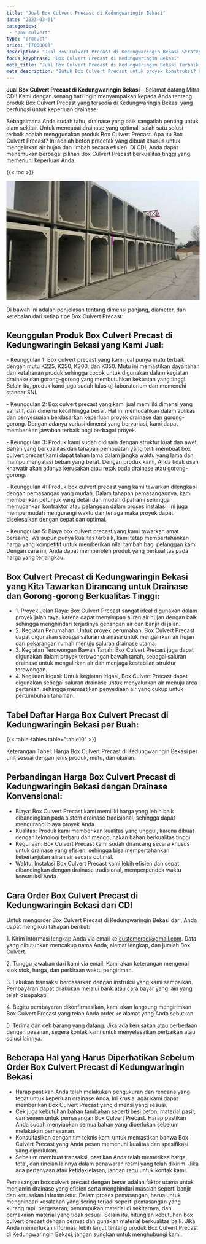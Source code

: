 ```yaml
---
title: "Jual Box Culvert Precast di Kedungwaringin Bekasi"
date: "2023-03-01"
categories:
 - "box-culvert"
type: "product"
price: "[700000]"
description: "Jual Box Culvert Precast di Kedungwaringin Bekasi Strategis. Box Culvert Precast ini menjadi solusi utama dalam proyek pembangunan sebagai saluran drainase yang prima dan tahan lama. Segera dapatkan informasi detail."
focus_keyphrase: "Box Culvert Precast di Kedungwaringin Bekasi"
meta_title: "Jual Box Culvert Precast di Kedungwaringin Bekasi Terbaik - CDI"
meta_description: "Butuh Box Culvert Precast untuk proyek konstruksi? Kami adalah solusi tepat dengan penawaran kompetitif. Segera hubungi kami."
---
```


**Jual Box Culvert Precast di Kedungwaringin Bekasi** – Selamat datang Mitra CDI! Kami dengan senang hati ingin menyampaikan kepada Anda tentang produk Box Culvert Precast yang tersedia di Kedungwaringin Bekasi yang berfungsi untuk keperluan drainase.

Sebagaimana Anda sudah tahu, drainase yang baik sangatlah penting untuk alam sekitar. Untuk mencapai drainase yang optimal, salah satu solusi terbaik adalah menggunakan produk Box Culvert Precast. Apa itu Box Culvert Precast? Ini adalah beton pracetak yang dibuat khusus untuk mengalirkan air hujan dan limbah secara efisien. Di CDI, Anda dapat menemukan berbagai pilihan Box Culvert Precast berkualitas tinggi yang memenuhi keperluan Anda.

{{< toc >}}

![Jual Box Culvert Precast di Kedungwaringin Bekasi](/images/box-culvert/box-culvert-20.jpg)

Di bawah ini adalah penjelasan tentang dimensi panjang, diameter, dan ketebalan dari setiap tipe Box Culvert Precast: 

## Keunggulan Produk Box Culvert Precast di Kedungwaringin Bekasi yang Kami Jual:

\- Keunggulan 1: Box culvert precast yang kami jual punya mutu terbaik dengan mutu K225, K250, K300, dan K350. Mutu ini memastikan daya tahan dan ketahanan produk sehingga cocok untuk digunakan dalam kegiatan drainase dan gorong-gorong yang membutuhkan kekuatan yang tinggi. Selain itu, produk kami juga sudah lulus uji laboratorium dan memenuhi standar SNI.

\- Keunggulan 2: Box culvert precast yang kami jual memiliki dimensi yang variatif, dari dimensi kecil hingga besar. Hal ini memudahkan dalam aplikasi dan penyesuaian berdasarkan keperluan proyek drainase dan gorong-gorong. Dengan adanya variasi dimensi yang bervariasi, kami dapat memberikan jawaban terbaik bagi berbagai proyek.

\- Keunggulan 3: Produk kami sudah didisain dengan struktur kuat dan awet. Bahan yang berkualitas dan tahapan pembuatan yang teliti membuat box culvert precast kami dapat tahan lama dalam jangka waktu yang lama dan mampu mengatasi beban yang berat. Dengan produk kami, Anda tidak usah khawatir akan adanya kerusakan atau retak pada drainase atau gorong-gorong.

\- Keunggulan 4: Produk box culvert precast yang kami tawarkan dilengkapi dengan pemasangan yang mudah. Dalam tahapan pemasangannya, kami memberikan petunjuk yang detail dan mudah dipahami sehingga memudahkan kontraktor atau pelanggan dalam proses instalasi. Ini juga mempermudah mengurangi waktu dan tenaga maka proyek dapat diselesaikan dengan cepat dan optimal.

\- Keunggulan 5: Biaya box culvert precast yang kami tawarkan amat bersaing. Walaupun punya kualitas terbaik, kami tetap mempertahankan harga yang kompetitif untuk memberikan nilai tambah bagi pelanggan kami. Dengan cara ini, Anda dapat memperoleh produk yang berkualitas pada harga yang terjangkau.

## Box Culvert Precast di Kedungwaringin Bekasi yang Kita Tawarkan Dirancang untuk Drainase dan Gorong-gorong Berkualitas Tinggi:

*   1\. Proyek Jalan Raya: Box Culvert Precast sangat ideal digunakan dalam proyek jalan raya, karena dapat menyimpan aliran air hujan dengan baik sehingga menghindari terjadinya genangan air dan banjir di jalan.
*   2\. Kegiatan Perumahan: Untuk proyek perumahan, Box Culvert Precast dapat digunakan sebagai saluran drainase untuk mengalirkan air hujan dari pekarangan rumah menuju saluran drainase utama.
*   3\. Kegiatan Terowongan Bawah Tanah: Box Culvert Precast juga dapat digunakan dalam proyek terowongan bawah tanah, sebagai saluran drainase untuk mengalirkan air dan menjaga kestabilan struktur terowongan.
*   4\. Kegiatan Irigasi: Untuk kegiatan irigasi, Box Culvert Precast dapat digunakan sebagai saluran drainase untuk menyalurkan air menuju area pertanian, sehingga memastikan penyediaan air yang cukup untuk pertumbuhan tanaman.

## Tabel Daftar Harga Box Culvert Precast di Kedungwaringin Bekasi per Buah:

{{< table-tables table="table10" >}}

Keterangan Tabel: Harga Box Culvert Precast di Kedungwaringin Bekasi per unit sesuai dengan jenis produk, mutu, dan ukuran.

## Perbandingan Harga Box Culvert Precast di Kedungwaringin Bekasi dengan Drainase Konvensional:

*   Biaya: Box Culvert Precast kami memiliki harga yang lebih baik dibandingkan pada sistem drainase tradisional, sehingga dapat mengurangi biaya proyek Anda.
*   Kualitas: Produk kami memberikan kualitas yang unggul, karena dibuat dengan teknologi terbaru dan menggunakan bahan berkualitas tinggi.
*   Kegunaan: Box Culvert Precast kami sudah dirancang secara khusus untuk drainase yang efisien, sehingga bisa mempertahankan keberlanjutan aliran air secara optimal.
*   Waktu: Instalasi Box Culvert Precast kami lebih efisien dan cepat dibandingkan dengan drainase tradisional, memperpendek waktu konstruksi Anda.

## Cara Order Box Culvert Precast di Kedungwaringin Bekasi dari CDI

Untuk mengorder Box Culvert Precast di Kedungwaringin Bekasi dari, Anda dapat mengikuti tahapan berikut:

1\.  Kirim informasi lengkap Anda via email ke customercdi@gmail.com. Data yang dibutuhkan mencakup nama Anda, alamat lengkap, dan jumlah Box Culvert.

2\.  Tunggu jawaban dari kami via email. Kami akan keterangan mengenai stok stok, harga, dan perkiraan waktu pengiriman.

3\.  Lakukan transaksi berdasarkan dengan instruksi yang kami sampaikan. Pembayaran dapat dilakukan melalui bank atau cara bayar yang lain yang telah disepakati.

4\.  Begitu pembayaran dikonfirmasikan, kami akan langsung mengirimkan Box Culvert Precast yang telah Anda order ke alamat yang Anda sebutkan.

5\.  Terima dan cek barang yang datang. Jika ada kerusakan atau perbedaan dengan pesanan, segera kontak kami untuk menyelesaikan perbaikan atau solusi lainnya.

## Beberapa Hal yang Harus Diperhatikan Sebelum Order Box Culvert Precast di Kedungwaringin Bekasi

*   Harap pastikan Anda telah melakukan pengukuran dan rencana yang tepat untuk keperluan drainase Anda. Ini krusial agar kami dapat memberikan Box Culvert Precast yang dimensi yang sesuai.
*   Cek juga kebutuhan bahan tambahan seperti besi beton, material pasir, dan semen untuk pemasangan Box Culvert Precast. Harap pastikan Anda sudah menyiapkan semua bahan yang diperlukan sebelum melakukan pemesanan.
*   Konsultasikan dengan tim teknis kami untuk memastikan bahwa Box Culvert Precast yang Anda pesan memenuhi kualitas dan spesifikasi yang diperlukan.
*   Sebelum membuat transaksi, pastikan Anda telah memeriksa harga, total, dan rincian lainnya dalam penawaran resmi yang telah dikirim. Jika ada pertanyaan atau ketidakjelasan, jangan ragu untuk kontak kami.

Pemasangan box culvert precast dengan benar adalah faktor utama untuk menjamin drainase yang efisien serta menghindari masalah seperti banjir dan kerusakan infrastruktur. Dalam proses pemasangan, harus untuk menghindari kesalahan yang sering terjadi seperti pemasangan yang kurang rapi, pergeseran, penumpukan material di sekitarnya, dan pemakaian material yang tidak sesuai. Selain itu, hitunglah kebutuhan box culvert precast dengan cermat dan gunakan material berkualitas baik. Jika Anda memerlukan informasi lebih lanjut tentang produk Box Culvert Precast di Kedungwaringin Bekasi, jangan sungkan untuk menghubungi kami.